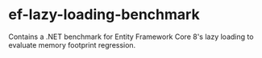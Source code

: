 # ef-lazy-loading-benchmark
Contains a .NET benchmark for Entity Framework Core 8's lazy loading to evaluate memory footprint regression.
